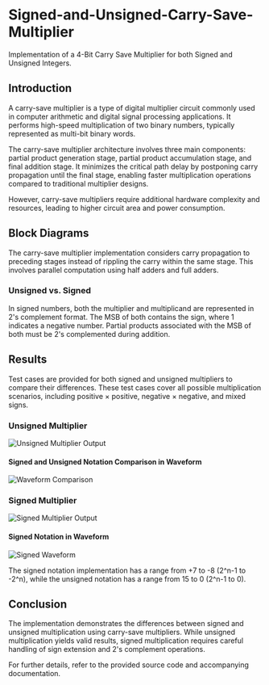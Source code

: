 # Signed-and-Unsigned-Carry-Save-Multiplier

Implementation of a 4-Bit Carry Save Multiplier for both Signed and Unsigned Integers.

## Introduction

A carry-save multiplier is a type of digital multiplier circuit commonly used in computer arithmetic and digital signal processing applications. It performs high-speed multiplication of two binary numbers, typically represented as multi-bit binary words.

The carry-save multiplier architecture involves three main components: partial product generation stage, partial product accumulation stage, and final addition stage. It minimizes the critical path delay by postponing carry propagation until the final stage, enabling faster multiplication operations compared to traditional multiplier designs.

However, carry-save multipliers require additional hardware complexity and resources, leading to higher circuit area and power consumption.

## Block Diagrams

The carry-save multiplier implementation considers carry propagation to preceding stages instead of rippling the carry within the same stage. This involves parallel computation using half adders and full adders.

### Unsigned vs. Signed

In signed numbers, both the multiplier and multiplicand are represented in 2's complement format. The MSB of both contains the sign, where 1 indicates a negative number. Partial products associated with the MSB of both must be 2's complemented during addition. 

## Results

Test cases are provided for both signed and unsigned multipliers to compare their differences. These test cases cover all possible multiplication scenarios, including positive × positive, negative × negative, and mixed signs.

### Unsigned Multiplier

![Unsigned Multiplier Output](assets/unsigned_multiplier_output.png)

#### Signed and Unsigned Notation Comparison in Waveform

![Waveform Comparison](assets/waveform_comparison.png)

### Signed Multiplier

![Signed Multiplier Output](assets/signed_multiplier_output.png)

#### Signed Notation in Waveform

![Signed Waveform](assets/signed_waveform.png)

The signed notation implementation has a range from +7 to -8 (2^n-1 to -2^n), while the unsigned notation has a range from 15 to 0 (2^n-1 to 0).

## Conclusion

The implementation demonstrates the differences between signed and unsigned multiplication using carry-save multipliers. While unsigned multiplication yields valid results, signed multiplication requires careful handling of sign extension and 2's complement operations.

For further details, refer to the provided source code and accompanying documentation.

